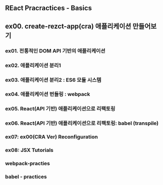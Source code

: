 ## REact Pracractices - Basics

## ex00. create-rezct-app(cra) 애플리케이션 만들어보기
### ex01. 전통적인 DOM API 기반의 애플리케이션
### ex02. 애플리케이션 분리1
### ex03. 애플리케이션 분리2 : ES6 모듈 시스템
### ex04. 애플리케이션 번들링 : webpack
### ex05. React(API 기반) 애플리케이션으로 리팩토링
### ex06. React(API 기반) 애플리케이션으로 리팩토링: babel (transpile)
### ex07: ex00(CRA Ver) Reconfiguration
### ex08: JSX Tutorials 


### webpack-practies
### babel - practices